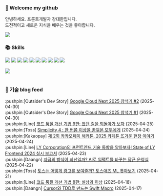 ### 👋 Welcome my github

안녕하세요. 프론트개발자 강대한입니다.
<br>
도전적이고 새로운 지식을 배우는 것을 좋아합니다.

<!--
![header](https://capsule-render.vercel.app/api?type=Waving&color=auto&height=300&section=header&text=Welcome&fontAlignY=40&desc=KangDaeHan%20github%20&descSize=20&descAlignY=55&animation=fadeIn&fontSize=90)

**KangDaeHan/KangDaeHan** is a ✨ _special_ ✨ repository because its `README.md` (this file) appears on your GitHub profile.

Here are some ideas to get you started:

- 🔭 I’m currently working on ...
- 🌱 I’m currently learning ...
- 👯 I’m looking to collaborate on ...
- 🤔 I’m looking for help with ...
- 💬 Ask me about ...
- 📫 How to reach me: ...
- 😄 Pronouns: ...
- ⚡ Fun fact: ...
-->

<a href="https://twinfamily.github.io" target="_blank"><img src="https://img.shields.io/badge/Blog-121D33?style=flat-square&logo=blogger&logoColor=ffffff"/></a>

### :books: Skills
<a href="#" target="_blank"><img src="https://img.shields.io/badge/React-61DAFB?style=flat-square&logo=react&logoColor=ffffff"/></a>
<a href="#" target="_blank"><img src="https://img.shields.io/badge/Html5-E34F26?style=flat-square&logo=html5&logoColor=ffffff"/></a>
<a href="#" target="_blank"><img src="https://img.shields.io/badge/Javascript-F7DF1E?style=flat-square&logo=javascript&logoColor=ffffff"/></a>
<a href="#" target="_blank"><img src="https://img.shields.io/badge/Cssmodules-000000?style=flat-square&logo=cssmodules&logoColor=ffffff"/></a>
<a href="#" target="_blank"><img src="https://img.shields.io/badge/Node.js-339933?style=flat-square&logo=nodedotjs&logoColor=ffffff"/></a>
<a href="#" target="_blank"><img src="https://img.shields.io/badge/Typescript-3178C6?style=flat-square&logo=typescript&logoColor=ffffff"/></a>
<a href="#" target="_blank"><img src="https://img.shields.io/badge/Git-F05032?style=flat-square&logo=git&logoColor=ffffff"/></a>
<a href="#" target="_blank"><img src="https://img.shields.io/badge/Gitlab-FC6D26?style=flat-square&logo=gitlab&logoColor=ffffff"/></a>
<a href="#" target="_blank"><img src="https://img.shields.io/badge/Webpack-8DD6F9?style=flat-square&logo=webpack&logoColor=ffffff"/></a>
<a href="#" target="_blank"><img src="https://img.shields.io/badge/Vite-646CFF?style=flat-square&logo=vite&logoColor=ffffff"/></a>
<br><br>
<img src="https://github-readme-stats.vercel.app/api/top-langs/?username=KangDaeHan&layout=compact">
<br><br>
### :round_pushpin: 기술 blog feed
<!-- BLOG-POST-LIST:START --><div>:pushpin:[Outsider's Dev Story] <a target="_blank" href="https://blog.outsider.ne.kr/1761">Google Cloud Next 2025 참석기 #2</a> (2025-04-30)</div><div>:pushpin:[Outsider's Dev Story] <a target="_blank" href="https://blog.outsider.ne.kr/1760">Google Cloud Next 2025 참석기 #1</a> (2025-04-30)</div><div>:pushpin:[Line] <a target="_blank" href="https://techblog.lycorp.co.jp/ko/techniques-for-improving-code-quality-9">코드 품질 개선 기법 9편: 왔던 길을 되돌아가 보자</a> (2025-04-25)</div><div>:pushpin:[Toss] <a target="_blank" href="https://toss.tech/article/35921">Simplicity 4 : 한 번쯤 이상을 꿈꿔본 모두에게</a> (2025-04-24)</div><div>:pushpin:[Kakaopay] <a target="_blank" href="https://tech.kakaopay.com/post/kakaopay-dr-04/">제 2회 카카오페이 해커톤, 2025 카페톤 뜨거운 현장 이야기</a> (2025-04-24)</div><div>:pushpin:[Line] <a target="_blank" href="https://techblog.lycorp.co.jp/ko/state-of-ly-frontend-2024-report">LY Corporation의 프런트엔드 기술 동향을 알아보자! State of LY Frontend 2024 실시 보고서</a> (2025-04-23)</div><div>:pushpin:[Daangn] <a target="_blank" href="https://medium.com/daangn/%EC%A7%80%EA%B8%88%EC%9D%98-%EB%B0%A9%EC%8B%9D%EC%9D%B4-%EC%B5%9C%EC%84%A0%EC%9D%BC%EA%B9%8C-ai%EB%A1%9C-%EC%9E%84%ED%8C%A9%ED%8A%B8%EB%A5%BC-%EB%B0%94%EA%BE%B8%EB%8A%94-%EB%8B%B9%EA%B7%BC-%EC%9A%B4%EC%98%81%EC%8B%A4-289e6c1ba987?source=rss----4505f82a2dbd---4">지금의 방식이 최선일까? AI로 임팩트를 바꾸는 당근 운영실</a> (2025-04-22)</div><div>:pushpin:[Toss] <a target="_blank" href="https://toss.tech/article/ads-ml">토스는 어떻게 광고를 보여줄까? 토스애즈 ML 톺아보기</a> (2025-04-21)</div><div>:pushpin:[Line] <a target="_blank" href="https://techblog.lycorp.co.jp/ko/techniques-for-improving-code-quality-8">코드 품질 개선 기법 8편: 실상과 허상</a> (2025-04-18)</div><div>:pushpin:[Daangn] <a target="_blank" href="https://medium.com/daangn/cursor%EC%99%80-tdd%EB%A1%9C-%EB%A7%8C%EB%93%9C%EB%8A%94-swift-macro-0e4a245caee2?source=rss----4505f82a2dbd---4">Cursor와 TDD로 만드는 Swift Macro</a> (2025-04-17)</div><!-- BLOG-POST-LIST:END -->

<!-- ![Anurag's GitHub stats](https://github-readme-stats.vercel.app/api?username=KangDaeHan&show_icons=true&theme=radical) -->
